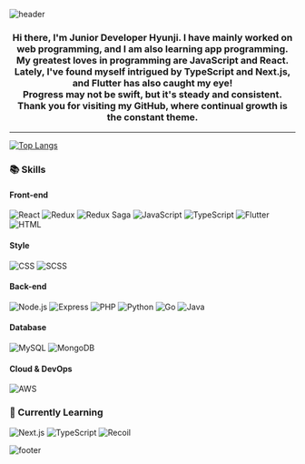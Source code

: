 
![header](https://capsule-render.vercel.app/api?type=waving&color=gradient&height=200&section=header&text=Hello%20World&fontSize=60)

<div align="center">
  <h3>
    Hi there, I'm Junior Developer Hyunji. I have mainly worked on web programming, and I am also learning app programming. <br/> My greatest loves in programming are JavaScript and React. Lately, I've found myself intrigued by TypeScript and Next.js, and Flutter has also caught my eye! <br/> Progress may not be swift, but it's steady and consistent. Thank you for visiting my GitHub, where continual growth is the constant theme.
  </h3>
</div>

-----------------------

[![Top Langs](https://github-readme-stats.vercel.app/api/top-langs/?username=Jhyjj&layout=compact)](https://github.com/Jhyjj/github-readme-stats)

### 📚 Skills

#### Front-end
![React](https://img.shields.io/badge/React-61DAFB?style=for-the-badge&logo=React&logoColor=white)
![Redux](https://img.shields.io/badge/Redux-764ABC?style=for-the-badge&logo=redux&logoColor=white)
![Redux Saga](https://img.shields.io/badge/Redux%20Saga-999999?style=for-the-badge&logo=Redux-Saga&logoColor=white) 
![JavaScript](https://img.shields.io/badge/JavaScript-F7DF1E?style=for-the-badge&logo=javascript&logoColor=black)
![TypeScript](https://img.shields.io/badge/TypeScript-3178C6?style=for-the-badge&logo=typescript&logoColor=white)
![Flutter](https://img.shields.io/badge/Flutter-02569B?style=for-the-badge&logo=flutter&logoColor=white)
![HTML](https://img.shields.io/badge/HTML-E34F26?style=for-the-badge&logo=html5&logoColor=white)

#### Style
![CSS](https://img.shields.io/badge/CSS-1572B6?style=for-the-badge&logo=css3&logoColor=white)
![SCSS](https://img.shields.io/badge/SCSS-CC6699?style=for-the-badge&logo=sass&logoColor=white) 

#### Back-end
![Node.js](https://img.shields.io/badge/Node.js-339933?style=for-the-badge&logo=nodedotjs&logoColor=white)
![Express](https://img.shields.io/badge/Express-000000?style=for-the-badge&logo=Express&logoColor=white)
![PHP](https://img.shields.io/badge/PHP-777BB4?style=for-the-badge&logo=php&logoColor=white)
![Python](https://img.shields.io/badge/Python-3776AB?style=for-the-badge&logo=python&logoColor=white)
![Go](https://img.shields.io/badge/Go-00ADD8?style=for-the-badge&logo=go&logoColor=white) 
![Java](https://img.shields.io/badge/Java-007396?style=for-the-badge&logo=Java&logoColor=white)

#### Database
![MySQL](https://img.shields.io/badge/MySQL-4479A1?style=for-the-badge&logo=MySQL&logoColor=white)
![MongoDB](https://img.shields.io/badge/MongoDB-47A248?style=for-the-badge&logo=MongoDB&logoColor=white)

#### Cloud & DevOps
![AWS](https://img.shields.io/badge/AWS-232F3E?style=for-the-badge&logo=amazonaws&logoColor=white)


### 🌱 Currently Learning
![Next.js](https://img.shields.io/badge/Next.js-000000?style=for-the-badge&logo=next.js&logoColor=white)
![TypeScript](https://img.shields.io/badge/TypeScript-3178C6?style=for-the-badge&logo=typescript&logoColor=white)
![Recoil](https://img.shields.io/badge/Recoil-3578E5?style=for-the-badge&logo=Recoil&logoColor=white)


![footer](https://capsule-render.vercel.app/api?type=waving&color=gradient&height=100&section=footer&text=&fontSize=60)


